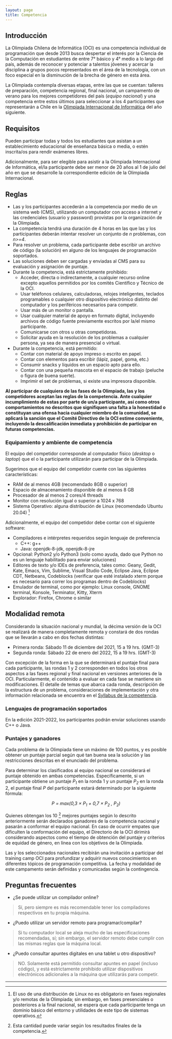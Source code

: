 ```yaml
---
layout: page
title: Competencia
---
```


## Introducción

La Olimpiada Chilena de Informática (OCI) es una competencia individual de programación que desde 2013 busca despertar el interés por la Ciencia de la Computación en estudiantes de entre 7° básico y 4° medio a lo largo del país, además de reconocer y potenciar a talentos jóvenes y acercar la disciplina a grupos pocos representados en el área de la tecnología, con un foco especial en la disminución de la brecha de género en esta área.

La Olimpiada contempla diversas etapas, entre las que se cuentan: talleres de preparación, competencia regional, final nacional, un campamento de verano para los mejores competidores del país (*equipo nacional*) y una competencia entre estos últimos para seleccionar a los 4 participantes que representarán a Chile en la [Olimpiada Internacional de Informática](https://ioinformatics.org/) del año siguiente.

## Requisitos

Pueden participar todas y todos los estudiantes que asistan a un establecimiento educacional de enseñanza básica o media, o estén inscrita/os para rendir exámenes libres.

Adicionalmente, para ser elegible para asistir a la Olimpiada Internacional de Informática, el/la participante debe ser menor de 20 años al 1 de julio del año en que se desarrolle la correspondiente edición de la Olimpiada Internacional.

## Reglas

* Las y los participantes accederán a la competencia por medio de un sistema web (CMS), utilizando un computador con acceso a internet y las credenciales (usuario y password) provistas por la organización de la Olimpiada.
* La competencia tendrá una duración de 4 horas en las que las y los participantes deberán intentar resolver un conjunto de *n* problemas, con *n>=4*.
* Para resolver un problema, cada participante debe escribir un archivo de código (la solución) en alguno de los lenguajes de programación soportados.
* Las soluciones deben ser cargadas y enviadas al CMS para su evaluación y asignación de puntaje.
* Durante la competencia, está estrictamente prohibido:
	* Acceder, directa o indirectamente, a cualquier recurso online excepto aquellos permitidos por los comités Científico y Técnico de la OCI.
	* Usar teléfonos celulares, calculadoras, relojes inteligentes, teclados programables o cualquier otro dispositivo electrónico distinto del computador y los periféricos necesarios para competir.
	* Usar más de un monitor o pantalla.
	* Usar cualquier material de apoyo en formato digital, incluyendo archivos de código fuente previamente escritos por la/el mismo participante.
	* Comunicarse con otros u otras competidoras.
	* Solicitar ayuda en la resolución de los problemas a cualquier persona, ya sea de manera presencial o virtual.
* Durante la competencia, está permitido:
	* Contar con material de apoyo impreso o escrito en papel.
	* Contar con elementos para escribir (lápiz, papel, goma, etc.)
	* Consumir snacks y líquidos en un espacio apto para ello.
	* Contar con una pequeña mascota en el espacio de trabajo (peluche o figura de buena suerte).
	* Imprimir el set de problemas, si existe una impresora disponible.

**Al participar de cualquiera de las fases de la Olimpiada, las y los competidores aceptan las reglas de la competencia. Ante cualquier incumplimiento de estas por parte de un/a participante, así como otros comportamientos no descritos que signifiquen una falta a la honestidad o constituyan una ofensa hacia cualquier miembro de la comunidad, se aplicará la sanción que el Comité Directivo de la OCI estime conveniente, incluyendo la descalificación inmediata y prohibición de participar en futuras competencias.**

### Equipamiento y ambiente de competencia
El equipo del competidor corresponde al computador físico (*desktop* o *laptop*) que el o la participante utilizarán para participar de la Olimpiada. 

Sugerimos que el equipo del competidor cuente con las siguientes características:
* RAM de al menos 4GB (recomendado 8GB o superior)
* Espacio de almacenamiento disponible de al menos 8 GB
* Procesador de al menos 2 cores/4 threads
* Monitor con resolución igual o superior a 1024 x 768
* Sistema Operativo: alguna distribución de Linux (recomendado Ubuntu 20.04) [^1]

Adicionalmente, el equipo del competidor debe contar con el siguiente software:
* Compiladores e intérpretes requeridos según lenguaje de preferencia
	* C++: g++
	* Java: openjdk-8-jdk, openjdk-8-jre
* Opcional: Python2 y/o Python3 (solo como ayuda, dado que Python no es un lenguaje habilitado para enviar soluciones)
* Editores de texto y/o IDEs de preferencia, tales como: Geany, Gedit, Kate, Emacs, Vim, Sublime, Visual Studio Code, Eclipse Java, Eclipse CDT, Netbeans, Codeblocks (verificar que esté instalado xterm porque es necesario para correr los programas dentro de Codeblocks)
* Emulador de terminal, como por ejemplo: Linux console, GNOME terminal, Konsole, Terminator, Kitty, Xterm
* Explorador: Firefox, Chrome o similar

[^1]: El uso de una distribución de Linux no es obligatorio en fases regionales y/o remotas de la Olimpiada; sin embargo, en fases presenciales o posteriores a la final nacional, se espera que cada participante tenga un dominio básico del entorno y utilidades de este tipo de sistemas operativos.

## Modalidad remota

Considerando la situación nacional y mundial, la décima versión de la OCI se realizará de manera completamente remota y constará de dos rondas que se llevarán a cabo en dos fechas distintas:

- Primera ronda: Sábado 11 de diciembre del 2021, 15 a 19 hrs. (GMT-3)
- Segunda ronda: Sábado 22 de enero del 2022, 15 a 19 hrs. (GMT-3)

Con excepción de la forma en la que se determinará el puntaje final para cada participante, las rondas 1 y 2 corresponden en todos los otros aspectos a las fases regional y final nacional en versiones anteriores de la OCI. Particularmente, el contenido a evaluar en cada fase se mantiene sin modificaciones. El detalle de temas que abarca cada ronda, descripción de la estructura de un problema, consideraciones de implementación y otra información relacionada se encuentra en el [Syllabus de la competencia](https://github.com/OCIoficial/syllabus/releases/download/v2021/oci-syllabus.pdf).

### Lenguajes de programación soportados

En la edición 2021-2022, los participantes podrán enviar soluciones usando C++ o Java.

### Puntajes y ganadores

Cada problema de la Olimpiada tiene un máximo de 100 puntos, y es posible obtener un puntaje parcial según qué tan buena sea la solución y las restricciones descritas en el enunciado del problema.

Para determinar los clasificados al equipo nacional se considerará el puntaje obtenido en ambas competencias. Específicamente, si un participante obtiene un puntaje *P<sub>1</sub>* en la ronda 1 y un puntaje *P<sub>2</sub>* en la ronda 2, el puntaje final *P* del participante estará determinado por la siguiente fórmula:

*<center>P = max(0,3 × P<sub>1</sub> + 0,7 × P<sub>2</sub> , P<sub>2</sub>)</center>*


Quienes obtengan los 10 [^2]  mejores puntajes según lo descrito anteriormente serán declarados ganadores de la competencia nacional y pasarán a conformar el equipo nacional. En caso de ocurrir empates que dificulten la conformación del equipo, el Directorio de la OCI dirimirá considerando aspectos como el tiempo de obtención del puntaje y criterios de equidad de género, en línea con los objetivos de la Olimpiada.

Las y los seleccionados nacionales recibirán una invitación a participar del training camp OCI para profundizar y adquirir nuevos conocimientos en diferentes tópicos de programación competitiva. La fecha y modalidad de este campamento serán definidas y comunicadas según la contingencia.

## Preguntas frecuentes

- ¿Se puede utilizar un compilador online?
> Sí, pero siempre es más recomendable tener los compiladores respectivos en tu propia máquina.

- ¿Puedo utilizar un servidor remoto para programar/compilar?
> Si tu computador local se aleja mucho de las especificaciones recomendadas, sí; sin embargo, el servidor remoto debe cumplir con las mismas reglas que la máquina local.

- ¿Puedo consultar apuntes digitales en una tablet u otro dispositivo?
> NO. Solamente está permitido consultar apuntes en papel (incluso código), y está estrictamente prohibido utilizar dispositivos electrónicos adicionales a la máquina que utilizarás para competir.

----

[^2]: Esta cantidad puede variar según los resultados finales de la competencia.

